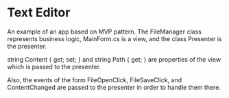 # Text Editor 

An example of an app based on MVP pattern. The FileManager class represents business logic, MainForm.cs is a view, and the class Presenter is the presenter.

string Content { get; set; } and string Path { get; } are properties of the view which is passed to the presenter. 

Also, the events of the form FileOpenClick, FileSaveClick, and ContentChanged are passed to the presenter in order to handle them there.
